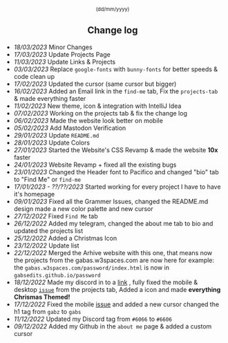 <div align="center">

 <sup>(dd/mm/yyyy)</sup>
  
## Change log
  
  </div>
  
* *18/03/2023* Minor Changes
* *17/03/2023* Update Projects Page
* *11/03/2023* Update Links & Projects
* *03/03/2023* Replace `google-fonts` with `bunny-fonts` for better speeds & code clean up
* *17/02/2023* Updated the cursor (same cursor but bigger)
* *16/02/2023* Added an Email link in the `find-me` tab, Fix the `projects-tab` & made everything faster
* *11/02/2023* New theme, icon & integration with IntelliJ Idea
* *07/02/2023* Working on the projects tab & fix the change log
* *06/02/2023* Made the website look better on mobile
* *05/02/2023* Add Mastodon Verification
* *29/01/2023* Update `README.md`
* *28/01/2023* Update Colors
* *27/01/2023* Started the Website's CSS Revamp & made the website **10x** faster
* *24/01/2023* Website Revamp + fixed all the existing bugs
* *23/01/2023* Changed the Header font to Pacifico and changed "bio" tab to "Find Me" or `find-me`
* *17/01/2023 - ??/??/2023* Started working for every project I have to have it's homepage
* *09/01/2023* Fixed all the Grammer Issues, changed the README.md design made a new color palette and new cursor
* *27/12/2022* Fixed `Find Me` tab
* *26/12/2022* Added my telegram, changed the about me tab to bio and updated the projects list
* *25/12/2022* Added a Christmas Icon
* *23/12/2022* Update list
* *22/12/2022* Merged the Arhive website with this one, that means now the projects from the gabas.w3spaces.com are now here for example: the `gabas.w3spaces.com/password/index.html` is now in `gabsedits.github.io/password`
* *18/12/2022* Made my discord in to a <a href="https://discordapp.com/users/841649648606249021" target="_blank" rel="noopener">link</a> , fully fixed the mobile & desktop <a href="https://github.com/GabsEdits/website/issues/1" target="_blank" rel="noopener">`issue`</a> from the projects tab, Added a icon and made **everything Chrismas Themed!**
* *17/12/2022* Fixed the mobile <a href="https://github.com/GabsEdits/website/issues/1" target="_blank" rel="noopener">issue</a> and added a new cursor changed the h1 tag from `gabz` to `gabs`
* *11/12/2022* Updated my Discord tag from `#6066` to `#6606`
* *09/12/2022* Added my Github in the `about me` page & added a custom cursor</br>
